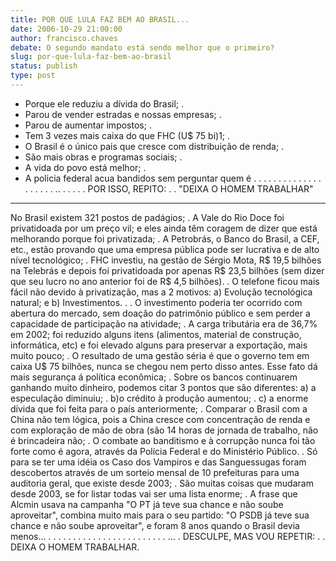```yaml
---
title: POR QUE LULA FAZ BEM AO BRASIL...
date: 2006-10-29 21:00:00
author: francisco.chaves
debate: O segundo mandato está sendo melhor que o primeiro?
slug: por-que-lula-faz-bem-ao-brasil
status: publish 
type: post
---
```


- Porque ele reduziu a dívida do Brasil; . 
- Parou de vender estradas e nossas empresas; . 
- Parou de aumentar impostos; . 
- Tem 3 vezes mais caixa do que FHC (U$ 75 bi)1; . 
- O Brasil é o único pais que cresce com distribuição de renda; . 
- São mais obras e programas sociais; . 
- A vida do povo está melhor; . 
- A policia federal acua bandidos sem perguntar quem é . . . . . . . . . . . . . . . . . . . . .. . . . . . POR ISSO, REPITO: . . "DEIXA O HOMEM TRABALHAR" 
--------------------------------------------------------------- 
No Brasil existem 321 postos de padágios; . 
A Vale do Rio Doce foi privatidoada por um preço vil; e eles ainda têm coragem de dizer que está melhorando porque foi privatizada; . 
A Petrobrás, o Banco do Brasil, a CEF, etc., estão provando que uma empresa pública pode ser lucrativa e de alto nível tecnológico; . 
FHC investiu, na gestão de Sérgio Mota, R$ 19,5 bilhões na Telebrás e depois foi privatidoada por apenas R$ 23,5 bilhões (sem dizer que seu lucro no ano anterior foi de R$ 4,5 bilhões). . O telefone ficou mais fácil não devido à privatização, mas a 2 motivos: a) Evolução tecnológica natural; e b) Investimentos. . . O investimento poderia ter ocorrido com abertura do mercado, sem doação do patrimônio público e sem perder a capacidade de participação na atividade; . 
A carga tributária era de 36,7% em 2002; foi reduzido alguns itens (alimentos, material de construção, informática, etc) e foi elevado alguns para preservar a exportação, mais muito pouco; . 
O resultado de uma gestão séria é que o governo tem em caixa U$ 75 bilhões, nunca se chegou nem perto disso antes. Esse fato dá mais segurança á política econômica; . 
Sobre os bancos continuarem ganhando muito dinheiro, podemos citar 3 pontos que são diferentes: a) a especulação diminuiu; . b)o crédito à produção aumentou; . c) a enorme dívida que foi feita para o país anteriormente; . 
Comparar o Brasil com a China não tem lógica, pois a China cresce com concentração de renda e com exploração de mão de obra (são 14 horas de jornada de trabalho, não é brincadeira não; . 
O combate ao banditismo e à corrupção nunca foi tão forte como é agora, através da Polícia Federal e do Ministério Público. . Só para se ter uma idéia os Caso dos Vampiros e das Sanguessugas foram descobertos através de um sorteio mensal de 10 prefeituras para uma auditoria geral, que existe desde 2003; . 
São muitas coisas que mudaram desde 2003, se for listar todas vai ser uma lista enorme; . 
A frase que Alcmin usava na campanha "O PT já teve sua chance e não soube aproveitar", combina muito mais para o seu partido: "O PSDB já teve sua chance e não soube aproveitar", e foram 8 anos quando o Brasil devia menos... . . . . . . . . . . . . . . . . . . . . . . . . ... . DESCULPE, MAS VOU REPETIR: . . DEIXA O HOMEM TRABALHAR.
